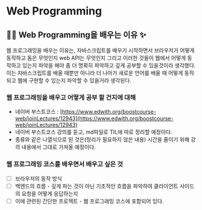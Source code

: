 # Web Programming

## 👩‍💻 Web Programming을 배우는 이유 ✨

웹 프로그래밍을 배우는 이유는, 자바스크립트를 배우기 시작하면서 브라우저가 어떻게 동작하고 돔은 무엇인지 web API는 무엇인지 그리고 이러한 것들이 웹에서 어떻게 동작하고 있는지 파악을 해야 좀 더 명확히 파악하고 깊게 공부할 수 있을것이라 생각했다. 이는 자바스크립트를 배울 때뿐만 아니라 더 나아가 새로운 언어를 배울 때 어떻게 동작되고 웹에 구현할 수 있는지 파악할 수 있을거라 생각된다.

### 웹 프로그래밍을 배우고 어떻게 공부 할 건지에 대해

- 네이버 부스트코스 : [https://www.edwith.org/boostcourse-web/joinLectures/12943](https://www.edwith.org/boostcourse-web/joinLectures/12943)
- 네이버 부스트코스 강의를 듣고, md파일로 TIL에 따로 정리할 예정이다.
- 종류와 같은 나열식으로 된 것은(정리가 필요하지 않은 내용) 시간을 줄이기 위해 강의 내용에서 그대로 가져올 예정이다.

### 웹 프로그래밍 코스를 배우면서 배우고 싶은 것

- [ ] 브라우저의 동작 방식
- [ ] 백엔드의 흐름 - 깊게 파는 것이 아닌 기초적인 흐름을 파악하여 클라이언트 사이드의 요청을 어떻게 응답하는지
- [ ] 이에 관련된 간단한 프로젝트 - 웹 프로그래밍 코스에 포함되어 있다.

